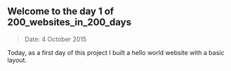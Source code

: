 ## Welcome to the day 1 of 200_websites_in_200_days
> Date: 4 October 2015

  Today, as a first day of this project I built a hello world website with a basic layout.
